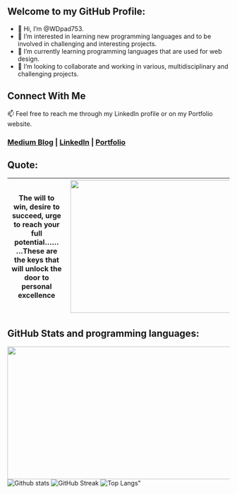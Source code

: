 ## Welcome to my GitHub Profile:
- 👋 Hi, I’m @WDpad753.
- 👀 I’m interested in learning new programming languages and to be involved in challenging and interesting projects.
- 🌱 I’m currently learning programming languages that are used for web design.
- 💞️ I’m looking to collaborate and working in various, multidisciplinary and challenging projects.

## Connect With Me
📫 Feel free to reach me through my LinkedIn profile or on my Portfolio website.
 ### [Medium Blog](https://medium.com/@MMA611)  |  [LinkedIn](https://uk.linkedin.com/in/mohamed-mohamed-ahmed-b711a7127) | [Portfolio](https://mmaengtech.wixsite.com/mmaengtech.)

## Quote:
| The will to win, desire to succeed, urge to reach your full potential………These are the keys that will unlock the door to personal excellence | <img align="right" width="1270" height="300" src="https://user-images.githubusercontent.com/66917039/193830489-d537d305-5275-4c0a-bd45-f0eb156109ce.png">  |
|:---:|:---:|

## GitHub Stats and programming languages:
<img align="right" width="1080" height="300" src="https://user-images.githubusercontent.com/66917039/193829831-e79033c4-da05-40bb-ac67-a79cda59822b.png">

![Github stats](https://github-readme-stats.vercel.app/api?username=WDpad753&theme=gradient&show_icons=true&count_private=true)
![GitHub Streak](https://streak-stats.demolab.com/?user=WDpad753)
![Top Langs](https://github-readme-stats.vercel.app/api/top-langs/?username=WDpad753)"


<!---
WDpad753/WDpad753 is a ✨ special ✨ repository because its `README.md` (this file) appears on your GitHub profile.
You can click the Preview link to take a look at your changes.
--->

